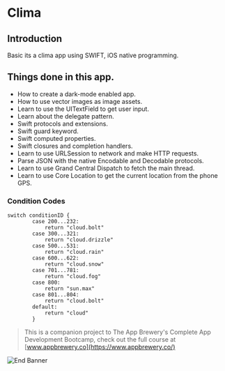 #  Clima

## Introduction

Basic its a clima app using SWIFT, iOS native programming.


## Things done in this app.

* How to create a dark-mode enabled app.
* How to use vector images as image assets.
* Learn to use the UITextField to get user input.
* Learn about the delegate pattern.
* Swift protocols and extensions.
* Swift guard keyword.
* Swift computed properties.
* Swift closures and completion handlers.
* Learn to use URLSession to network and make HTTP requests.
* Parse JSON with the native Encodable and Decodable protocols.
* Learn to use Grand Central Dispatch to fetch the main thread.
* Learn to use Core Location to get the current location from the phone GPS.


### Condition Codes
```
switch conditionID {
        case 200...232:
            return "cloud.bolt"
        case 300...321:
            return "cloud.drizzle"
        case 500...531:
            return "cloud.rain"
        case 600...622:
            return "cloud.snow"
        case 701...781:
            return "cloud.fog"
        case 800:
            return "sun.max"
        case 801...804:
            return "cloud.bolt"
        default:
            return "cloud"
        }
```
>This is a companion project to The App Brewery's Complete App Development Bootcamp, check out the full course at [www.appbrewery.co](https://www.appbrewery.co/)

![End Banner](Documentation/readme-end-banner.png)
